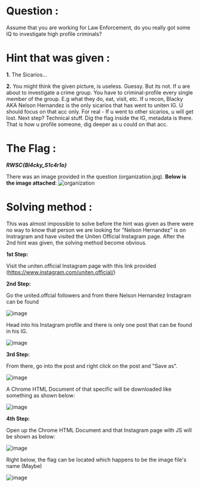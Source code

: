 # Question :
Assume that you are working for Law Enforcement, do you really got some IQ to investigate high profile criminals?

# Hint that was given :
**1.** The Sicarios…

**2.** You might think the given picture, is useless. Guessy. But its not. If u are about to investigate a crime group. You have to criminal-profile every single member of the group. E.g what they do, eat, visit, etc. If u recon, Blacky AKA Nelson Hernandez is the only sicarios that has went to uniten IG. U should focus on that acc only. For real - If u went to other sicarios, u will get lost. Next step? Technical stuff. Dig the flag inside the IG, metadata is there. That is how u profile someone, dig deeper as u could on that acc.

# The Flag :
***RWSC{Bl4cky_S1c4r1o}***

There was an image provided in the question (organization.jpg). **Below is the image attached**:
![organization](https://github.com/NoobplayerXD0903/rentasCTF_writeUp/assets/131782760/dbd2ef69-dc1e-47ff-8129-8cb83f32cd30)

# Solving method :
This was almost impossible to solve before the hint was given as there were no way to know that person we are looking for "Nelson Hernandez" is on Instragram and have visited the Uniten Official Instagram page. After the 2nd hint was given, the solving method become obvious.

**1st Step:**

Visit the uniten.official Instagram page with this link provided (https://www.instagram.com/uniten.official/)

**2nd Step:**

Go the united.offcial followers and from there Nelson Hernandez Instagram can be found

![image](https://github.com/NoobplayerXD0903/rentasCTF_writeUp/assets/131782760/75d22742-c891-4964-93ca-7e2199e57ab3)

Head into his Instagram profile and there is only one post that can be found in his IG.

![image](https://github.com/NoobplayerXD0903/rentasCTF_writeUp/assets/131782760/63881ca4-6df6-43b6-a711-01c3ace1ea20)

**3rd Step:**

From there, go into the post and right click on the post and "Save as".

![image](https://github.com/NoobplayerXD0903/rentasCTF_writeUp/assets/131782760/eb699c2c-49ae-494b-bea6-573b93ccc994)

A Chrome HTML Document of that specific will be downloaded like something as shown below: 

![image](https://github.com/NoobplayerXD0903/rentasCTF_writeUp/assets/131782760/4ccedb54-102f-4c13-a3bd-c5da9ced969f)

**4th Step:**

Open up the Chrome HTML Document and that Instagram page with JS will be shown as below:

![image](https://github.com/NoobplayerXD0903/rentasCTF_writeUp/assets/131782760/eba11dc0-b008-4291-9ac9-72a5143c81b5)

Right below, the flag can be located which happens to be the image file's name (Maybe)

![image](https://github.com/NoobplayerXD0903/rentasCTF_writeUp/assets/131782760/9b411b84-62b4-4f91-9484-125247ac25de)
